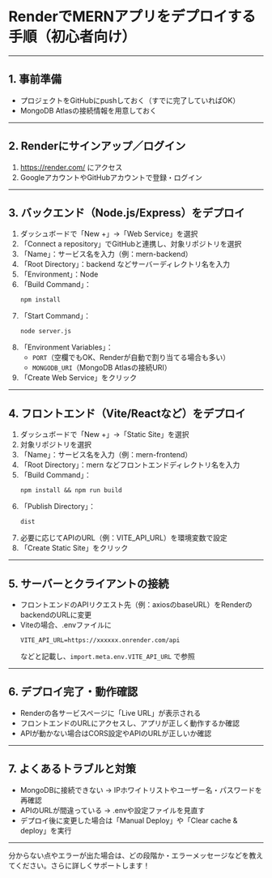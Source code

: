 # RenderでMERNアプリをデプロイする手順（初心者向け）

---

## 1. 事前準備
- プロジェクトをGitHubにpushしておく（すでに完了していればOK）
- MongoDB Atlasの接続情報を用意しておく

---

## 2. Renderにサインアップ／ログイン
1. https://render.com/ にアクセス
2. GoogleアカウントやGitHubアカウントで登録・ログイン

---

## 3. バックエンド（Node.js/Express）をデプロイ
1. ダッシュボードで「New +」→「Web Service」を選択
2. 「Connect a repository」でGitHubと連携し、対象リポジトリを選択
3. 「Name」：サービス名を入力（例：mern-backend）
4. 「Root Directory」：backend などサーバーディレクトリ名を入力
5. 「Environment」：Node
6. 「Build Command」：
   ```
   npm install
   ```
7. 「Start Command」：
   ```
   node server.js
   ```
8. 「Environment Variables」：
   - `PORT`（空欄でもOK、Renderが自動で割り当てる場合も多い）
   - `MONGODB_URI`（MongoDB Atlasの接続URI）
9. 「Create Web Service」をクリック

---

## 4. フロントエンド（Vite/Reactなど）をデプロイ
1. ダッシュボードで「New +」→「Static Site」を選択
2. 対象リポジトリを選択
3. 「Name」：サービス名を入力（例：mern-frontend）
4. 「Root Directory」：mern などフロントエンドディレクトリ名を入力
5. 「Build Command」：
   ```
   npm install && npm run build
   ```
6. 「Publish Directory」：
   ```
   dist
   ```
7. 必要に応じてAPIのURL（例：VITE_API_URL）を環境変数で設定
8. 「Create Static Site」をクリック

---

## 5. サーバーとクライアントの接続
- フロントエンドのAPIリクエスト先（例：axiosのbaseURL）をRenderのbackendのURLに変更
- Viteの場合、.envファイルに
  ```
  VITE_API_URL=https://xxxxxx.onrender.com/api
  ```
  などと記載し、`import.meta.env.VITE_API_URL` で参照

---

## 6. デプロイ完了・動作確認
- Renderの各サービスページに「Live URL」が表示される
- フロントエンドのURLにアクセスし、アプリが正しく動作するか確認
- APIが動かない場合はCORS設定やAPIのURLが正しいか確認

---

## 7. よくあるトラブルと対策
- MongoDBに接続できない → IPホワイトリストやユーザー名・パスワードを再確認
- APIのURLが間違っている → .envや設定ファイルを見直す
- デプロイ後に変更した場合は「Manual Deploy」や「Clear cache & deploy」を実行

---

分からない点やエラーが出た場合は、どの段階か・エラーメッセージなどを教えてください。さらに詳しくサポートします！
